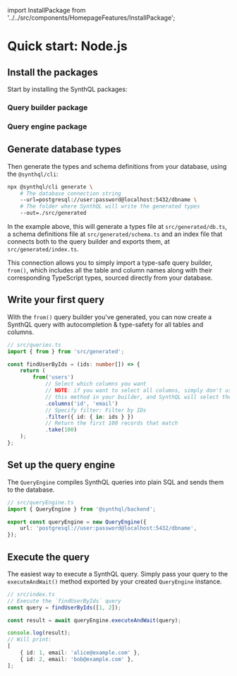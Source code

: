 import InstallPackage from '../../src/components/HomepageFeatures/InstallPackage';

# Quick start: Node.js

## Install the packages

Start by installing the SynthQL packages:

### Query builder package

<InstallPackage packageName="@synthql/queries" />

### Query engine package

<InstallPackage packageName="@synthql/backend" />

## Generate database types

Then generate the types and schema definitions from your database, using the `@synthql/cli`:

```bash
npx @synthql/cli generate \
    # The database connection string
    --url=postgresql://user:password@localhost:5432/dbname \
    # The folder where SynthQL will write the generated types
    --out=./src/generated
```

In the example above, this will generate a types file at `src/generated/db.ts`, a schema definitions file at `src/generated/schema.ts` and an index file that connects both to the query builder and exports them, at `src/generated/index.ts`.

This connection allows you to simply import a type-safe query builder, `from()`, which includes all the table and column names along with their corresponding TypeScript types, sourced directly from your database.

## Write your first query

With the `from()` query builder you've generated, you can now create a SynthQL query with autocompletion & type-safety for all tables and columns.

```ts
// src/queries.ts
import { from } from 'src/generated';

const findUserByIds = (ids: number[]) => {
    return (
        from('users')
            // Select which columns you want
            // NOTE: if you want to select all columns, simply don't use
            // this method in your builder, and SynthQL will select them internally
            .columns('id', 'email')
            // Specify filter: Filter by IDs
            .filter({ id: { in: ids } })
            // Return the first 100 records that match
            .take(100)
    );
};
```

## Set up the query engine

The `QueryEngine` compiles SynthQL queries into plain SQL and sends them to the database.

```ts
// src/queryEngine.ts
import { QueryEngine } from '@synthql/backend';

export const queryEngine = new QueryEngine({
    url: 'postgresql://user:password@localhost:5432/dbname',
});
```

## Execute the query

The easiest way to execute a SynthQL query. Simply pass your query to the `executeAndWait()` method exported by your created `QueryEngine` instance.

```ts
// src/index.ts
// Execute the `findUserByIds` query
const query = findUserByIds([1, 2]);

const result = await queryEngine.executeAndWait(query);

console.log(result);
// Will print:
[
    { id: 1, email: 'alice@example.com' },
    { id: 2, email: 'bob@example.com' },
];
```
